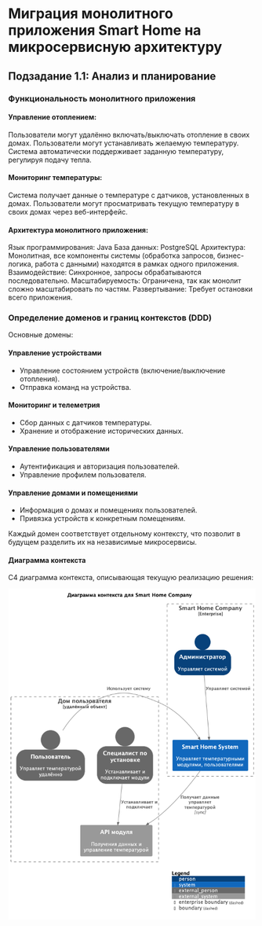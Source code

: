 # Миграция монолитного приложения Smart Home на микросервисную архитектуру

## Подзадание 1.1: Анализ и планирование

### Функциональность монолитного приложения

#### Управление отоплением:
Пользователи могут удалённо включать/выключать отопление в своих домах.
Пользователи могут устанавливать желаемую температуру.
Система автоматически поддерживает заданную температуру, регулируя подачу тепла.

#### Мониторинг температуры:
Система получает данные о температуре с датчиков, установленных в домах.
Пользователи могут просматривать текущую температуру в своих домах через веб-интерфейс.

#### Архитектура монолитного приложения:
Язык программирования: Java
База данных: PostgreSQL
Архитектура: Монолитная, все компоненты системы (обработка запросов, бизнес-логика, работа с данными) находятся в рамках одного приложения.
Взаимодействие: Синхронное, запросы обрабатываются последовательно.
Масштабируемость: Ограничена, так как монолит сложно масштабировать по частям.
Развертывание: Требует остановки всего приложения.

### Определение доменов и границ контекстов (DDD)

Основные домены:

#### Управление устройствами
* Управление состоянием устройств (включение/выключение отопления).
* Отправка команд на устройства.
#### Мониторинг и телеметрия
* Сбор данных с датчиков температуры.
* Хранение и отображение исторических данных.
#### Управление пользователями
* Аутентификация и авторизация пользователей.
* Управление профилем пользователя.
#### Управление домами и помещениями
* Информация о домах и помещениях пользователей.
* Привязка устройств к конкретным помещениям.

Каждый домен соответствует отдельному контексту, что позволит в будущем разделить их на независимые микросервисы.

#### Диаграмма контекста
C4 диаграмма контекста, описывающая текущую реализацию решения:

![context diagram](https://github.com/denrzv/yp-architecture-sprint-3/blob/cb3b70a0583f571515778c7eedbdb4905a47a15b/diagrams/section-1-1/c4_context.png)
